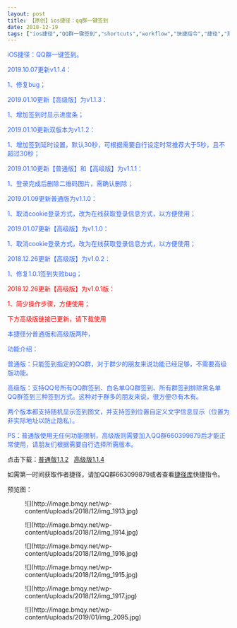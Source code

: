 ```yaml
---
layout: post
title: 【原创】ios捷径：qq群一键签到
date: 2018-12-19
tags: ["ios捷径","QQ群一键签到","shortcuts","workflow","快捷指令","捷径","燕坊清作"]
---
```


<!-- wp:paragraph -->

<span style="color: #3366ff">iOS</span><span style="color: #3366ff">捷径：</span><span style="color: #3366ff">QQ</span><span style="color: #3366ff">群一键签到。</span>

<!-- /wp:paragraph -->

<!-- wp:paragraph -->

<span style="color: #3366ff">2019</span><span style="color: #3366ff">.10.07</span><span style="color: #3366ff">更新</span><span style="color: #3366ff">v1.1.4</span><span style="color: #3366ff">：</span>

<!-- /wp:paragraph -->

<!-- wp:paragraph -->

<span style="color: #3366ff">1</span><span style="color: #3366ff">、修复</span><span style="color: #3366ff">bug</span><span style="color: #3366ff">；</span>

<!-- /wp:paragraph -->

<!-- wp:paragraph -->

<span style="color: #3366ff">2019.01.10</span><span style="color: #3366ff">更新【高级版】为</span><span style="color: #3366ff">v1.1.3</span><span style="color: #3366ff">：</span>

<!-- /wp:paragraph -->

<!-- wp:paragraph -->

<span style="color: #3366ff">1</span><span style="color: #3366ff">、增加签到时显示进度条；</span>

<!-- /wp:paragraph -->

<!-- wp:paragraph -->

<span style="color: #3366ff">2019.01.10</span><span style="color: #3366ff">更新双版本为</span><span style="color: #3366ff">v1.1.2</span><span style="color: #3366ff">：</span>

<!-- /wp:paragraph -->

<!-- wp:paragraph -->

<span style="color: #3366ff">1</span><span style="color: #3366ff">、增加签到延时设置，默认</span><span style="color: #3366ff">30</span><span style="color: #3366ff">秒，可根据需要自行设定时常推荐大于</span><span style="color: #3366ff">5</span><span style="color: #3366ff">秒，且不超过</span><span style="color: #3366ff">30</span><span style="color: #3366ff">秒；</span>

<!-- /wp:paragraph -->

<!-- wp:paragraph -->

<span style="color: #3366ff">2019.01.10</span><span style="color: #3366ff">更新【普通版】和【高级版】为</span><span style="color: #3366ff">v1.1.1</span><span style="color: #3366ff">：</span>

<!-- /wp:paragraph -->

<!-- wp:paragraph -->

<span style="color: #3366ff">1</span><span style="color: #3366ff">、登录完成后删除二维码图片，需确认删除；</span>

<!-- /wp:paragraph -->

<!-- wp:paragraph -->

<span style="color: #3366ff">2019.01.09</span><span style="color: #3366ff">更新普通版为</span><span style="color: #3366ff">v1.1.0</span><span style="color: #3366ff">：</span>

<!-- /wp:paragraph -->

<!-- wp:paragraph -->

<span style="color: #3366ff">1</span><span style="color: #3366ff">、取消</span><span style="color: #3366ff">cookie</span><span style="color: #3366ff">登录方式，改为在线获取登录信息方式，以方便使用；</span>

<!-- /wp:paragraph -->

<!-- wp:paragraph -->

<span style="color: #3366ff">2019.01.07</span><span style="color: #3366ff">更新</span><span style="color: #3366ff">【高级版】为</span><span style="color: #3366ff">v1.1.0</span><span style="color: #3366ff">：</span>

<!-- /wp:paragraph -->

<!-- wp:paragraph -->

<span style="color: #3366ff">1</span><span style="color: #3366ff">、取消</span><span style="color: #3366ff">cookie</span><span style="color: #3366ff">登录方式，改为在线获取登录信息方式，以方便使用；</span>

<!-- /wp:paragraph -->

<!-- wp:paragraph -->

<span style="color: #3366ff">2018.12.26</span><span style="color: #3366ff">更新【高级版】为</span><span style="color: #3366ff">v1.0.2</span><span style="color: #3366ff">：</span>

<!-- /wp:paragraph -->

<!-- wp:paragraph -->

<span style="color: #3366ff">1</span><span style="color: #3366ff">、修复</span><span style="color: #3366ff">1.0.1</span><span style="color: #3366ff">签到失败</span><span style="color: #3366ff">bug</span><span style="color: #3366ff">；</span>

<!-- /wp:paragraph -->

<!-- wp:paragraph -->

<span style="color: #ff0000">2018.12.26</span><span style="color: #ff0000">更新【高级版】为</span><span style="color: #ff0000">v1.0.1</span><span style="color: #ff0000">版：</span>

<!-- /wp:paragraph -->

<!-- wp:paragraph -->

<span style="color: #ff0000">1</span><span style="color: #ff0000">、简少操作步骤，方便使用；</span>

<!-- /wp:paragraph -->

<!-- wp:paragraph -->

<span style="color: #ff0000">下方高级版链接已更新，请下载使用</span>

<!-- /wp:paragraph -->

<!-- wp:paragraph -->

<span style="color: #3366ff">本捷径分普通版和高级版两种，</span>

<!-- /wp:paragraph -->

<!-- wp:paragraph -->

<span style="color: #3366ff">功能介绍：</span>

<!-- /wp:paragraph -->

<!-- wp:paragraph -->

<span style="color: #3366ff">普通版：只能签到指定的</span><span style="color: #3366ff">QQ</span><span style="color: #3366ff">群，对于群少的朋友来说功能已经足够，不需要高级版功能。</span>

<!-- /wp:paragraph -->

<!-- wp:paragraph -->

<span style="color: #3366ff">高级版：支持</span><span style="color: #3366ff">QQ</span><span style="color: #3366ff">号所有</span><span style="color: #3366ff">QQ</span><span style="color: #3366ff">群签到、白名单</span><span style="color: #3366ff">QQ</span><span style="color: #3366ff">群签到、所有群签到排除黑名单</span><span style="color: #3366ff">QQ</span><span style="color: #3366ff">群签到三种签到方式。这种对于群多的朋友来说，很方便</span><span style="color: #3366ff">&#x1f62f;</span><span style="color: #3366ff">有木有。</span>

<!-- /wp:paragraph -->

<!-- wp:paragraph -->

<span style="color: #3366ff">两个版本都支持随机显示签到图文，并支持签到位置自定义文字信息显示（位置为非实际地址以防止隐私）。</span>

<!-- /wp:paragraph -->

<!-- wp:paragraph -->

<span style="color: #3366ff">PS</span><span style="color: #3366ff">：普通版使用无任何功能限制，高级版则需要加入</span><span style="color: #3366ff">QQ</span><span style="color: #3366ff">群</span><span style="color: #3366ff">660399879</span><span style="color: #3366ff">后才能正常使用，请朋友们根据需要自行选择所需版本。</span>

<!-- /wp:paragraph -->

<!-- wp:paragraph -->

点击下载：[普通版1.1.2](https://www.icloud.com/shortcuts/8ca1199bd4b846e8bc350f303cba5847)&nbsp; &nbsp;[高级版1.1.4](https://www.icloud.com/shortcuts/9784abde2cfc4678b5c247c2d82114aa)

<!-- /wp:paragraph -->

<!-- wp:paragraph -->

如需第一时间获取作者捷径，请加QQ群663099879或者查看[捷径库](https://www.bmqy.net/2342.html)快捷指令。

<!-- /wp:paragraph -->

<!-- wp:paragraph -->

预览图：

<!-- /wp:paragraph -->

<!-- wp:image {"id":1846} -->
<figure class="wp-block-image">![](http://image.bmqy.net/wp-content/uploads/2018/12/img_1913.jpg)</figure>
<!-- /wp:image -->

<!-- wp:image {"id":1848} -->
<figure class="wp-block-image">![](http://image.bmqy.net/wp-content/uploads/2018/12/img_1914.jpg)</figure>
<!-- /wp:image -->

<!-- wp:image {"id":1847} -->
<figure class="wp-block-image">![](http://image.bmqy.net/wp-content/uploads/2018/12/img_1916.jpg)</figure>
<!-- /wp:image -->

<!-- wp:image {"id":1845} -->
<figure class="wp-block-image">![](http://image.bmqy.net/wp-content/uploads/2018/12/img_1915.jpg)</figure>
<!-- /wp:image -->

<!-- wp:image {"id":1850} -->
<figure class="wp-block-image">![](http://image.bmqy.net/wp-content/uploads/2018/12/img_1917.jpg)</figure>
<!-- /wp:image -->

<!-- wp:image {"id":1889} -->
<figure class="wp-block-image">![](http://image.bmqy.net/wp-content/uploads/2019/01/img_2095.jpg)</figure>
<!-- /wp:image -->